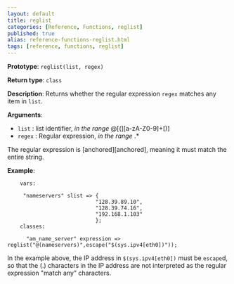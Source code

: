 ```yaml
---
layout: default
title: reglist
categories: [Reference, Functions, reglist]
published: true
alias: reference-functions-reglist.html
tags: [reference, functions, reglist]
---
```


**Prototype**: `reglist(list, regex)`

**Return type**: `class`

**Description**: Returns whether the regular expression `regex` matches any item in `list`.

**Arguments**:

* `list` : list identifier, *in the range* @[(][a-zA-Z0-9]+[)]
* `regex` : Regular expression, *in the range* .\*

The regular expression is [anchored][anchored], meaning it must match the entire string.

**Example**:

```cf3
    vars:

     "nameservers" slist => {
                            "128.39.89.10",
                            "128.39.74.16",
                            "192.168.1.103"
                            };
    classes:

      "am_name_server" expression => reglist("@(nameservers)",escape("$(sys.ipv4[eth0])"));
```

In the example above, the IP address in `$(sys.ipv4[eth0])` must be `escape`d, 
so that the (.) characters in the IP address are not interpreted as the 
regular expression "match any" characters.
